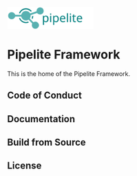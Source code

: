 <img src="framework-docs/src/docs/pipelite-framework.svg" width="200"> 

# Pipelite Framework
This is the home of the Pipelite Framework.

## Code of Conduct

## Documentation

## Build from Source

## License
